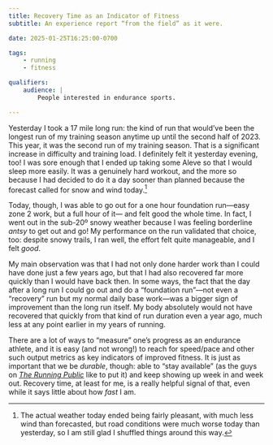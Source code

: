```yaml
---
title: Recovery Time as an Indicator of Fitness
subtitle: An experience report “from the field” as it were.

date: 2025-01-25T16:25:00-0700

tags:
    - running
    - fitness

qualifiers:
    audience: |
        People interested in endurance sports.

---
```


Yesterday I took a 17 mile long run: the kind of run that would’ve been the longest run of my training season anytime up until the second half of 2023. This year, it was the second run of my training season. That is a significant increase in difficulty and training load. I definitely felt it yesterday evening, too! I was sore enough that I ended up taking some Aleve so that I would sleep more easily. It was a genuinely hard workout, and the more so because I had decided to do it a day sooner than planned because the forecast called for snow and wind today.[^weather]

Today, though, I was able to go out for a one hour foundation run—easy zone 2 work, but a full hour of it— and felt good the whole time. In fact, I went out in the sub-20º snowy weather because I was feeling borderline *antsy* to get out and go! My performance on the run validated that choice, too: despite snowy trails, I ran well, the effort felt quite manageable, and I felt *good*.

My main observation was that I had not only done harder work than I could have done just a few years ago, but that I had also recovered far more quickly than I would have back then. In some ways, the fact that the day after a long run I could go out and do a “foundation run”—not even a “recovery” run but my normal daily base work—was a bigger sign of improvement than the long run itself. My body absolutely would not have recovered that quickly from that kind of run duration even a year ago, much less at any point earlier in my years of running.

There are a lot of ways to “measure” one’s progress as an endurance athlete, and it is easy (and not wrong!) to reach for speed/pace and other such output metrics as key indicators of improved fitness. It is just as important that we be *durable*, though: able to “stay available” (as the guys on [<cite>The Running Public</cite>][trp] like to put it) and keep showing up week in and week out. Recovery time, at least for me, is a really helpful signal of that, even while it says little about how *fast* I am.

[trp]: https://therunningpublic.com


[^weather]: The actual weather today ended being fairly pleasant, with much less wind than forecasted, but road conditions were much worse today than yesterday, so I am still glad I shuffled things around this way.